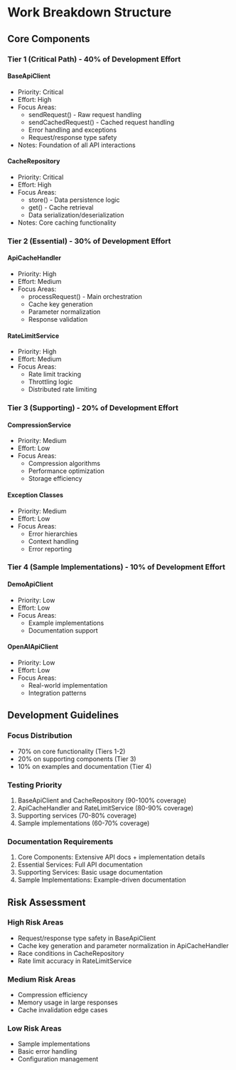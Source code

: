 # Work Breakdown Structure

## Core Components

### Tier 1 (Critical Path) - 40% of Development Effort

#### BaseApiClient
- Priority: Critical
- Effort: High
- Focus Areas:
  - sendRequest() - Raw request handling
  - sendCachedRequest() - Cached request handling
  - Error handling and exceptions
  - Request/response type safety
- Notes: Foundation of all API interactions

#### CacheRepository
- Priority: Critical
- Effort: High
- Focus Areas:
  - store() - Data persistence logic
  - get() - Cache retrieval
  - Data serialization/deserialization
- Notes: Core caching functionality

### Tier 2 (Essential) - 30% of Development Effort

#### ApiCacheHandler
- Priority: High
- Effort: Medium
- Focus Areas:
  - processRequest() - Main orchestration
  - Cache key generation
  - Parameter normalization
  - Response validation

#### RateLimitService
- Priority: High
- Effort: Medium
- Focus Areas:
  - Rate limit tracking
  - Throttling logic
  - Distributed rate limiting

### Tier 3 (Supporting) - 20% of Development Effort

#### CompressionService
- Priority: Medium
- Effort: Low
- Focus Areas:
  - Compression algorithms
  - Performance optimization
  - Storage efficiency

#### Exception Classes
- Priority: Medium
- Effort: Low
- Focus Areas:
  - Error hierarchies
  - Context handling
  - Error reporting

### Tier 4 (Sample Implementations) - 10% of Development Effort

#### DemoApiClient
- Priority: Low
- Effort: Low
- Focus Areas:
  - Example implementations
  - Documentation support

#### OpenAIApiClient
- Priority: Low
- Effort: Low
- Focus Areas:
  - Real-world implementation
  - Integration patterns

## Development Guidelines

### Focus Distribution
- 70% on core functionality (Tiers 1-2)
- 20% on supporting components (Tier 3)
- 10% on examples and documentation (Tier 4)

### Testing Priority
1. BaseApiClient and CacheRepository (90-100% coverage)
2. ApiCacheHandler and RateLimitService (80-90% coverage)
3. Supporting services (70-80% coverage)
4. Sample implementations (60-70% coverage)

### Documentation Requirements
1. Core Components: Extensive API docs + implementation details
2. Essential Services: Full API documentation
3. Supporting Services: Basic usage documentation
4. Sample Implementations: Example-driven documentation

## Risk Assessment

### High Risk Areas
- Request/response type safety in BaseApiClient
- Cache key generation and parameter normalization in ApiCacheHandler
- Race conditions in CacheRepository
- Rate limit accuracy in RateLimitService

### Medium Risk Areas
- Compression efficiency
- Memory usage in large responses
- Cache invalidation edge cases

### Low Risk Areas
- Sample implementations
- Basic error handling
- Configuration management 